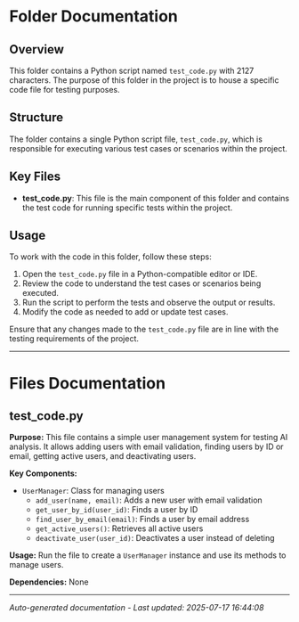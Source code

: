 # Folder Documentation

## Overview
This folder contains a Python script named `test_code.py` with 2127 characters. The purpose of this folder in the project is to house a specific code file for testing purposes.

## Structure
The folder contains a single Python script file, `test_code.py`, which is responsible for executing various test cases or scenarios within the project.

## Key Files
- **test_code.py**: This file is the main component of this folder and contains the test code for running specific tests within the project.

## Usage
To work with the code in this folder, follow these steps:
1. Open the `test_code.py` file in a Python-compatible editor or IDE.
2. Review the code to understand the test cases or scenarios being executed.
3. Run the script to perform the tests and observe the output or results.
4. Modify the code as needed to add or update test cases.

Ensure that any changes made to the `test_code.py` file are in line with the testing requirements of the project.

---

# Files Documentation

## test_code.py

**Purpose:** This file contains a simple user management system for testing AI analysis. It allows adding users with email validation, finding users by ID or email, getting active users, and deactivating users.

**Key Components:**
- `UserManager`: Class for managing users
  - `add_user(name, email)`: Adds a new user with email validation
  - `get_user_by_id(user_id)`: Finds a user by ID
  - `find_user_by_email(email)`: Finds a user by email address
  - `get_active_users()`: Retrieves all active users
  - `deactivate_user(user_id)`: Deactivates a user instead of deleting

**Usage:** Run the file to create a `UserManager` instance and use its methods to manage users.

**Dependencies:** None

---
*Auto-generated documentation - Last updated: 2025-07-17 16:44:08*
